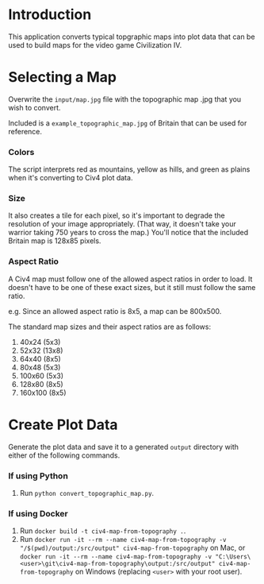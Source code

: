 # Introduction

This application converts typical topgraphic maps into plot data that can be used to build maps for the video game Civilization IV.

# Selecting a Map

Overwrite the `input/map.jpg` file with the topographic map .jpg that you wish to convert.

Included is a `example_topographic_map.jpg` of Britain that can be used for reference.

### Colors

The script interprets red as mountains, yellow as hills, and green as plains when it's converting to Civ4 plot data.

### Size

It also creates a tile for each pixel, so it's important to degrade the resolution of your image appropriately. (That way, it doesn't take your warrior taking 750 years to cross the map.) You'll notice that the included Britain map is 128x85 pixels.

### Aspect Ratio

A Civ4 map must follow one of the allowed aspect ratios in order to load. It doesn't have to be one of these exact sizes, but it still must follow the same ratio.

e.g. Since an allowed aspect ratio is 8x5, a map can be 800x500.

The standard map sizes and their aspect ratios are as follows:
 1. 40x24   (5x3)
 2. 52x32   (13x8)
 3. 64x40   (8x5)
 4. 80x48   (5x3)
 5. 100x60  (5x3)
 6. 128x80  (8x5)
 7. 160x100 (8x5)

# Create Plot Data

Generate the plot data and save it to a generated `output` directory with either of the following commands.

### If using Python

1. Run `python convert_topographic_map.py`.

### If using Docker

1. Run `docker build -t civ4-map-from-topography .`.
2. Run `docker run -it --rm --name civ4-map-from-topography -v "/$(pwd)/output:/src/output" civ4-map-from-topography` on Mac, or `docker run -it --rm --name civ4-map-from-topography -v "C:\Users\<user>\git\civ4-map-from-topography\output:/src/output" civ4-map-from-topography` on Windows (replacing `<user>` with your root user).
